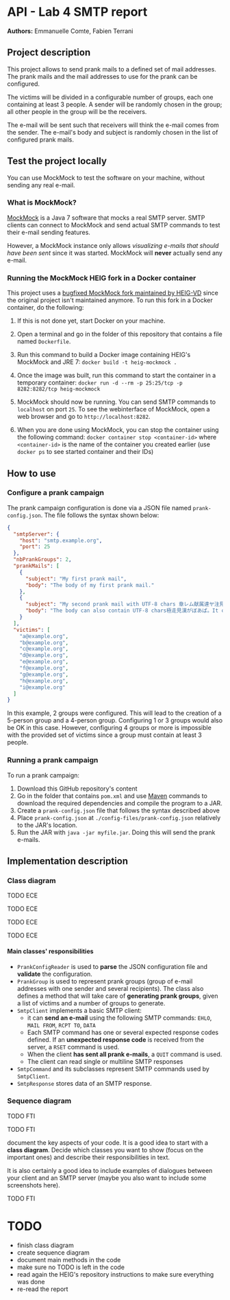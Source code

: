 # API - Lab 4 SMTP report

**Authors:** Emmanuelle Comte, Fabien Terrani

## Project description

This project allows to send prank mails to a defined set of mail addresses. The prank mails and the mail addresses to use for the prank can be configured.

The victims will be divided in a configurable number of groups, each one containing at least 3 people. A sender will be randomly chosen in the group; all other people in the group will be the receivers.

The e-mail will be sent such that receivers will think the e-mail comes from the sender. The e-mail's body and subject is randomly chosen in the list of configured prank mails.

## Test the project locally

You can use MockMock to test the software on your machine, without sending any real e-mail.

### What is MockMock?

[MockMock](https://github.com/tweakers/MockMock) is a Java 7 software that mocks a real SMTP server. SMTP clients can connect to MockMock and send actual SMTP commands to test their e-mail sending features.

However, a MockMock instance only allows *visualizing e-mails that should have been sent* since it was started. MockMock will **never** actually send any e-mail.

### Running the MockMock HEIG fork in a Docker container

This project uses a [bugfixed MockMock fork maintained by HEIG-VD](https://github.com/HEIGVD-Course-API/MockMock) since the original project isn't maintained anymore. To run this fork in a Docker container, do the following:

1. If this is not done yet, start Docker on your machine.

2. Open a terminal and go in the folder of this repository that contains a file named `Dockerfile`.

3. Run this command to build a Docker image containing HEIG's MockMock and JRE 7:
   `docker build -t heig-mockmock .`

4. Once the image was built, run this command to start the container in a temporary container:
   `docker run -d --rm -p 25:25/tcp -p 8282:8282/tcp heig-mockmock`

5. MockMock should now be running. You can send SMTP commands to `localhost` on port `25`. To see the webinterface of MockMock, open a web browser and go to `http://localhost:8282`.

6. When you are done using MockMock, you can stop the container using the following command: `docker container stop <container-id>` where `<container-id>` is the name of the container you created earlier (use `docker ps` to see started container and their IDs)

## How to use

### Configure a prank campaign

The prank campaign configuration is done via a JSON file named `prank-config.json`. The file follows the syntax shown below:

```json
{
  "smtpServer": {
    "host": "smtp.example.org",
    "port": 25
  },
  "nbPrankGroups": 2,
  "prankMails": [
    {
      "subject": "My first prank mail",
      "body": "The body of my first prank mail."
    },
    {
      "subject": "My second prank mail with UTF-8 chars 章レム献属達ヤ注見とらっし",
      "body": "The body can also contain UTF-8 chars極走見漢がぼあぱ。It can also \n contain \r\n new lines!"
    }
  ],
  "victims": [
    "a@example.org",
    "b@example.org",
    "c@example.org",
    "d@example.org",
    "e@example.org",
    "f@example.org",
    "g@example.org",
    "h@example.org",
    "i@example.org"
  ]
}
```

In this example, 2 groups were configured. This will lead to the creation of a 5-person group and a 4-person group. Configuring 1 or 3 groups would also be OK in this case. However, configuring 4 groups or more is impossible with the provided set of victims since a group must contain at least 3 people.

### Running a prank campaign

To run a prank campaign:

1. Download this GitHub repository's content
2. Go in the folder that contains `pom.xml` and use [Maven](https://maven.apache.org/) commands to download the required dependencies and compile the program to a JAR.
3. Create a `prank-config.json` file that follows the syntax described above
4. Place `prank-config.json` at `./config-files/prank-config.json` relatively to the JAR's location.
5. Run the JAR with `java -jar myfile.jar`. Doing this will send the prank e-mails.

## Implementation description

### Class diagram

TODO ECE

TODO ECE

TODO ECE

TODO ECE

#### Main classes' responsibilities

- `PrankConfigReader` is used to **parse** the JSON configuration file and **validate** the configuration.
- `PrankGroup` is used to represent prank groups (group of e-mail addresses with one sender and several recipients). The class also defines a method that will take care of **generating prank groups**, given a list of victims and a number of groups to generate.
- `SmtpClient` implements a basic SMTP client:
  - it can **send an e-mail** using the following SMTP commands: `EHLO`, `MAIL FROM`, `RCPT TO`, `DATA`
  - Each SMTP command has one or several expected response codes defined. If an **unexpected response code** is received from the server, a `RSET` command is used.
  - When the client **has sent all prank e-mails**, a `QUIT` command is used.
  - The client can read single or multiline SMTP responses
- `SmtpCommand` and its subclasses represent SMTP commands used by `SmtpClient`.
- `SmtpResponse` stores data of an SMTP response.

### Sequence diagram

TODO FTI

TODO FTI

document the key aspects of your code. It is a good idea to start with a **class diagram**. Decide which classes you want to show (focus on the important ones) and describe their responsibilities in text.



It is also certainly a good  idea to include examples of dialogues between your client and an SMTP  server (maybe you also want to include some screenshots here).

TODO FTI

# TODO

- finish class diagram
- create sequence diagram
- document main methods in the code
- make sure no TODO is left in the code
- read again the HEIG's repository instructions to make sure everything was done
- re-read the report
